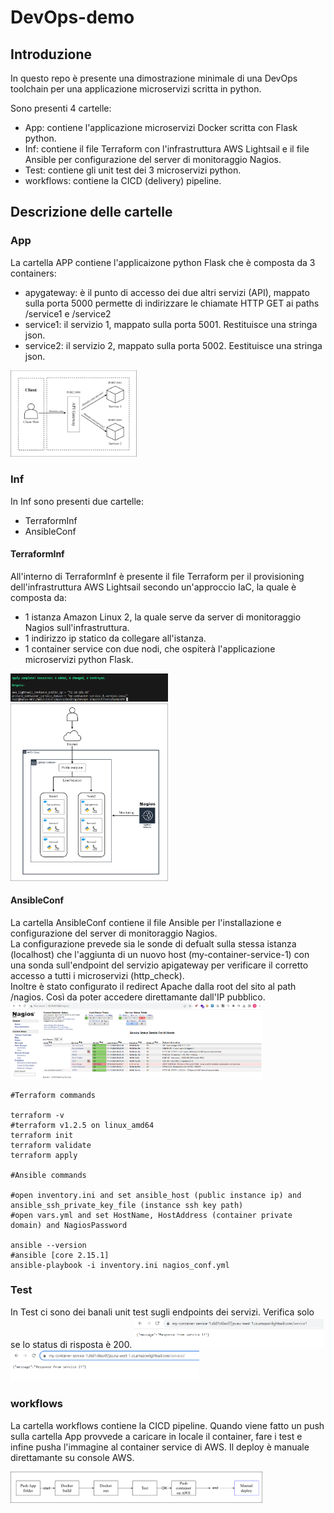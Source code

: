 # DevOps-demo

<h2> Introduzione </h2>
In questo repo è presente una dimostrazione minimale di una DevOps toolchain per una applicazione microservizi scritta in python.

Sono presenti 4 cartelle:

- App: contiene l'applicazione microservizi Docker scritta con Flask python.
- Inf: contiene il file Terraform con l'infrastruttura AWS Lightsail e il file Ansible per configurazione del server di monitoraggio Nagios.
- Test: contiene gli unit test dei 3 microservizi python.
- workflows: contiene la CICD (delivery) pipeline.

<h2> Descrizione delle cartelle </h2>

<h3> App </h3>
La cartella APP contiene l'applicaizone python Flask che è composta da 3 containers:

- apygateway: è il punto di accesso dei due altri servizi (API), mappato sulla porta 5000 permette di indirizzare le chiamate HTTP GET ai paths /service1 e /service2
- service1: il servizio 1, mappato sulla porta 5001. Restituisce una stringa json.
- service2: il servizio 2, mappato sulla porta 5002. Eestituisce una stringa json.

<img src="Img/MicroserviceDiagram.png" width="40%">

<h3> Inf </h3>
In Inf sono presenti due cartelle:

- TerraformInf
- AnsibleConf


<h4> TerraformInf </h4>

All'interno di TerraformInf è presente il file Terraform per il provisioning dell'infrastruttura AWS Lightsail secondo un'approccio IaC, la quale è composta da:
- 1 istanza Amazon Linux 2, la quale serve da server di monitoraggio Nagios sull'infrastruttura.
- 1 indirizzo ip statico da collegare all'istanza.
- 1 container service con due nodi, che ospiterà l'applicazione microservizi python Flask.
 <img src="Img/TerraformApply.png" width="50%">
  <img src="Img/InfAWS.png" width="50%">

<h4> AnsibleConf </h4>

La cartella AnsibleConf contiene il file Ansible per l'installazione e configurazione del server di monitoraggio Nagios. <br>
La configurazione prevede sia le sonde di defualt sulla stessa istanza (localhost) che l'aggiunta di un nuovo host (my-container-service-1) con una sonda sull'endpoint del servizio apigateway per verificare il corretto accesso a tutti i microservizi (http_check). <br>
Inoltre è stato configurato il redirect Apache dalla root del sito al path /nagios. Così da poter accedere direttamante dall'IP pubblico. <br>
  <img src="Img/Nagios.png" width="80%">
```
#Terraform commands

terraform -v
#terraform v1.2.5 on linux_amd64
terraform init
terraform validate
terraform apply

#Ansible commands

#open inventory.ini and set ansible_host (public instance ip) and ansible_ssh_private_key_file (instance ssh key path)
#open vars.yml and set HostName, HostAddress (container private domain) and NagiosPassword

ansible --version
#ansible [core 2.15.1]
ansible-playbook -i inventory.ini nagios_conf.yml
```
<h3> Test </h3>
In Test ci sono dei banali unit test sugli endpoints dei servizi. Verifica solo se lo status di risposta è 200.
  <img src="Img/Service1.png" width="60%">
    <img src="Img/Service2.png" width="60%">

<h3> workflows </h3>

La cartella workflows contiene la CICD pipeline. Quando viene fatto un push sulla cartella App provvede a caricare in locale il container, fare i test e infine pusha l'immagine al container service di AWS.
Il deploy è manuale direttamante su console AWS.

  <img src="Img/CICDGitHubAction.png" width="80%">






  
